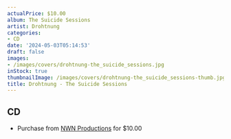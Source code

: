 ```yaml
---
actualPrice: $10.00
album: The Suicide Sessions
artist: Drohtnung
categories:
- CD
date: '2024-05-03T05:14:53'
draft: false
images:
- /images/covers/drohtnung-the_suicide_sessions.jpg
inStock: true
thumbnailImage: /images/covers/drohtnung-the_suicide_sessions-thumb.jpg
title: Drohtnung - The Suicide Sessions
---
```


## CD
* Purchase from [NWN Productions](http://shop.nwnprod.com/index.php?route=product/product&path=93&product_id=1342&sort=pd.name&order=ASC) for $10.00
